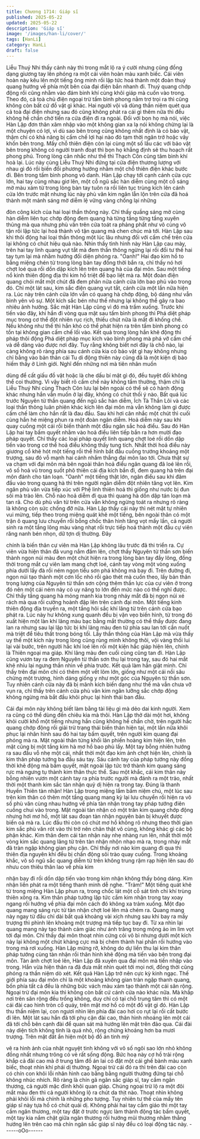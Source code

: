 ```yaml
---
title: Chương 1714: Giáp sĩ
published: 2025-05-22
updated: 2025-05-22
description: 'Giáp sĩ'
image: '/images/han-li/cover/'
tags: [HanLi]
category: HanLi
draft: false
---
```


Liễu Thuý Nhi thấy cảnh này thì trong mắt lộ ra ý cười nhưng
cũng đồng dạng giương tay lên phóng ra một cái viên hoàn màu
xanh biếc. Cái viên hoàn này kêu lên một tiếng ông minh rồi lập
tức hoá thành một đoàn thuý quang hướng về phía một bên của
đại điện bắn nhanh đi.
Thuý quang chớp động rồi cũng nhằm vào đám binh khí cùng
khôi giáp mà cuốn vào trong. Theo đó, cả toà chủ điện ngoại trừ
tấm bình phong nằm trơ trọi ra thì cũng không còn bất cứ đồ vật
gì khác. Hai người vội vã dùng thần niệm quét qua cả toà đại điện
nhưng sau đó cũng không phát ra cái gì thêm nữa thì đều không
hề chần chờ tiến ra cửa điện đi ra ngoài.
Đối với bọn họ mà nói, việc Hàn Lập đơn thân xâm nhập vào một
không gian xa lạ nói không chừng lại là một chuyện có lợi, vì dù
sao bên trong cũng không nhất định là có bảo vật, thậm chí có
khả năng bị cấm chế lợi hại nào đó tạm thời ngăn trở hoặc vây
khốn bên trong. Mấy chỗ thiên điện còn lại cùng một số lầu các
với bảo vật bên trong không có người tranh đoạt thì bọn họ khẳng
định sẽ thu hoạch rất phong phú.
Trong lòng cân nhắc như thế thì Thạch Côn cũng tâm bình khí
hoà lại. Lúc này cùng Liễu Thuý Nhi đứng tại cửa điện thương
lượng với nhau gì đó rồi biến đổi phương hướng nhằm một chỗ
thiên điện khác bước đi.
Bên trong tấm bình phong vô danh.
Hàn Lập chạy tới cạnh cánh cửa cực lớn, hai tay cùng nhau giơ
lên, một cỗ ngũ sắc hàn diễm cùng một cỗ sáng mờ màu xám từ
trong lòng bàn tay tuôn ra rồi liên tục trùng kích lên cánh cửa lớn
trước mặt nhưng lúc này phù văn kim ngân lẫn lộn trên cửa đã
hoá thành một mảnh sáng mờ diễm lệ vững vàng chống lại những

đòn công kích của hai loại thần thông này.
Chỉ thấy quầng sáng mờ cùng hàn diễm liên tục chớp động đem
quang hà từng tầng từng tầng xuyên thủng mà qua nhưng phù
văn trên cửa toát ra phảng phất như vô cùng vô tận rồi lập tức lại
hoá thành vô tận quang mà chen chúc mà tới.
Hàn Lập sau khi thôi động hai loại thần thông một lúc lâu nhưng
đối với cấm chế trên cửa lại không có chút hiệu quả nào. Nhìn
thấy tình hình này Hàn Lập cau mày, trên hai tay linh quang vụt
tắt mà đem thần thông ngừng lại rồi đổi tư thế hai tay tụm lại mà
nhằm hướng đối diện phóng ra.
"Oanh!"
Hai đạo kim hồ to bằng miệng chén từ trong lòng bàn tay đồng
thời bắn ra, chỉ thấy nó hơi chợt loé qua rồi dồn dập kích lên trên
quang hà của đại môn. Sau một tiếng nổ kinh thiên động địa thì
kim hồ triệt để bạo liệt mà ra. Một đoàn điện quang chói mắt một
chút đã đem phân nửa cánh cửa lớn bao phủ vào trong đó. Chỉ
một lát sau, kim sắc điện quang vụt tắt, cánh cửa một lần nữa
hiện ra.
Lúc này trên cánh cửa lớn vẫn có quang hà chớp động, bộ dáng
như vẫn bình yên vô sự. Một kích sắc bén như thế nhưng lại
không thể gây ra bao nhiêu ảnh hưởng. Sắc mặt Hàn Lập cũng vì
đó mà trầm xuống.
Trước khi tiến vào đây, khi hắn đi vòng qua mặt sau tấm bình
phong thì Phá diệt pháp mục trong cơ thể đột nhiên rục rịch, thiếu
chút nữa là mất đi khống chế. Nếu không như thế thì hắn khó có
thể phát hiện ra trên tấm bình phong có tồn tại không gian cấm
chế lối vào. Kết quả trong lòng hắn khẽ động thi pháp thôi động
Phá diệt pháp mục kích vào bình phong mà phá vỡ cấm chế và
dễ dàng vào được nơi đây.
Tuy rằng không biết nơi đây là chỗ nào, lại càng không rõ ràng
phía sau cánh cửa kia có bảo vật gì hay không nhưng chỉ bằng
vào bản thân cái Tu di động thiên này cũng đã là một kiện dị bảo
hiếm thấy ở Linh giới. Nghĩ đến những nơi mà tiên nhân muốn

dùng để cất giấu đồ vật hoặc là che dấu bí mật gì đó, đều tuyệt
đối không thể coi thường.
Vì vậy biết rõ cấm chế này không tầm thường, thậm chí là Liễu
Thuý Nhi cùng Thạch Côn lưu lại bên ngoài có thể sẽ có hành
động khác nhưng hắn vẫn muốn ở lại đây, không có chút thối ý
nào.
Bất quá lúc trước Nguyên từ thần quang đến ngũ sắc hàn diễm,
Ích Tà Thần Lôi và các loại thần thông luân phiên khác kích lên
đại môn mà vẫn không làm gì được cấm chế làm cho hắn rất là
đau đầu.
Sau khi hơi cân nhắc một chút thì cuối cùng hắn hé miệng phun
ra một đoàn ngân diễm. Hoả diễm này sau khi quay cuồng một
cái rồi biến thành một đầu ngân sắc hoả điểu. Sau đó Hàn Lập hai
tay bấm quyết nhằm vào hoả điểu liên tiếp bắn ra hơn mười đạo
pháp quyết. Chỉ thấy các loại pháp quyết linh quang chợt loé rồi
dồn dập tiến vào trong cơ thể hoả điểu không thấy tung tích.
Nhất thời hoả điểu này giương cổ khẽ hót một tiếng rồi thể hình
bắt đầu cuồng trướng khoảng một trượng, sau đó vỗ mạnh hai
cánh nhắm thẳng đại môn lao tới. Chưa thật sự va chạm với đại
môn mà bên ngoài thân hoả điểu ngân quang đã loé lên rồi, vô số
hoả vũ trong suốt phô thiên cái địa kích bắn đi, đem quang hà trên
đại môn đánh cho tán loạn.
"Oanh" một tiếng thật lớn, ngân điểu sau khi đâm đầu vào trong
quang hà thì trên người ngân diễm đột nhiên tăng vọt lên. Kim
ngân phù văn vừa tiếp xúc với Phệ linh thiên hoả thì giống như
nước bị đun sôi mà trào lên. Chỗ nào hoả diễm đi qua thì quang
hà dồn dập tán loạn mà tan rã. Cho dù phù văn từ trên cửa vẫn
không ngừng toát ra nhưng rõ ràng là không còn sức chống đỡ
nữa.
Hàn Lập thấy cái này thì nét mặt tự nhiên vui mừng, tiếp theo
trong miệng quát khẽ một tiếng, bên ngoài thân có một trận ô
quang lưu chuyển rồi bỗng chốc thân hình tăng vọt mấy lần, cả
người sinh ra một tầng lông màu vàng nhạt rồi trực tiếp hoá thành
một đầu cự viên răng nanh bén nhọn, dữ tợn dị thường. Đây

chính là biến thân cự viên mà Hàn Lập không lâu trước đã thi
triển ra.
Cự viên vừa hiện thân đã vung nắm đấm lên, chợt thấy Nguyên
từ thần sơn biến thành ngọn núi màu đen một chút hiện ra trong
lòng bàn tay đầy lông, đồng thời trong mắt cự viên lam mang chợt
loé, cánh tay vòng một vòng xuống phía dưới lấy đà rồi ném ngọn
tiểu sơn phá không mà bay đi. Trên đường đi, ngọn núi tạo thành
một cơn lốc nhỏ rồi gào thét mà cuốn theo, lấy bản thân trọng
lượng của Nguyên từ thần sơn cộng thêm thần lực của cự viên ở
trong đó nên một cái ném này có uy năng to lớn đến mức nào có
thể nghĩ được.
Chỉ thấy tầng quang hà mỏng manh kia trong nháy mắt đã bị ngọn
núi xé rách mà qua rồi cường hoành đập lên trên cánh đại môn.
Một tiếng kinh thiên động địa truyền ra, một tầng hôi sắc khí lãng
từ trên cánh cửa bạo phát ra.
Lúc này hư không xung quanh đều bị vặn vẹo biến hình, từ trong
đó xuất hiện một làn khí lãng màu bạc bằng mắt thường có thể
thấy được đang lan ra nhưng sau lại lập tức bị khí lãng màu đen
từ phía sau lan tới cắn nuốt mà triệt để tiêu thất trong bóng tối.
Lấy thần thông của Hàn Lập mà vừa thấy uy thế một kích này
trong lòng cũng rùng mình không thôi, vội vàng thối lui lại vài
bước, trên người hắc khí loé lên rồi một kiện hắc giáp hiện lên,
chính là Thiên ngoại ma giáp.
Khí lãng màu đen cuối cùng cũng tan đi. Hàn Lập cũng vươn tay
ra đem Nguyên từ thần sơn thu lại trong tay, sau đó hai mắt khẽ
nhíu lại ngưng thần nhìn về phía trước. Kết quả làm hắn giật
mình.
Chỉ thấy trên đại môn chỉ có thêm một vết lõm lớn, giống như một
cái nồi sâu chừng một trượng, hình dáng giống y như một góc
của Nguyên từ thần sơn. Tuy nhiên cánh cửa này đã bị mãnh kích
biến dạng như thế mà vẫn chưa vỡ vụn ra, chỉ thấy trên cánh cửa
phù văn kim ngân lưỡng sắc chớp động không ngừng mà bắt đầu
khôi phục lại hình thái ban đầu.

Cái đại môn này không biết làm bằng tài liệu gì mà dẻo dai kinh
người. Xem ra cũng có thể dùng đến chiêu kia mà thôi. Hàn Lập
thở dài một hơi, không khỏi cười khổ một tiếng nhưng hắn cũng
không hề chần chờ, trên người hắc quang chớp động rồi giải trừ
trạng thái biến thân hiện tại, một lần nữa khôi phục lại nhân hình
sau đó hai tay bấm quyết, trên người kim quang đại phóng mà ra.
Mặt ngoài thân từng khối lân phiến hoàng kim hiện lên, trên mặt
cũng bị một tầng kim hà mơ hồ bao phủ lấy. Một tay bỗng nhiên
hướng ra sau đầu vỗ nhẹ một cái, nhất thời một đạo kim ảnh chợt
hiện lên, chính là kim thân pháp tướng ba đầu sáu tay.
Sáu cánh tay của pháp tướng này đồng thời khẽ động mà bấm
quyết, mặt ngoài lập tức trở thành kim quang sáng rực mà ngưng
tụ thành kim thân thực thể. Sau một khắc, cái kim thân này bỗng
nhiên vươn một cánh tay ra phía trước người mà đánh ra một
trảo, nhất thời một thanh kim sắc tàn nhận quỷ dị hiện ra trong
tay.
Đúng là thanh Huyền Thiên tàn nhận!
Hàn Lập trong miệng lầm bầm niệm chú, một lúc sau trên kim
thân có thêm một tầng quang mang kỳ lại lưu chuyển rồi hiện ra
vô số phù văn cùng nhau hướng về phía tàn nhận trong tay pháp
tướng điên cuồng chui vào trong.
Mặt ngoài tàn nhận có một trân kim quang chớp động nhưng hơi
mơ hồ, một lát sau đoạn tàn nhận nguyên bản bị khuyết được
biến oả mà ra. Lúc đầu thì còn có chút mơ hồ không rõ nhưng
theo thời gian kim sắc phù văn rót vào thì trở nên chân thật vô
cùng, không khác gì các bộ phận khác.
Kim thân đem cái tàn nhận này nhẹ nhàng run lên, nhất thời một
vòng kim sắc quang lãng từ trên tàn nhận nhộn nhạo mà ra, trong
nháy mắt đã tràn ngập không gian phụ cận. Chỉ thấy nơi nào kim
quang đi qua thì thiên địa nguyên khí đều bị chấn động sôi trào
quay cuồng.
Trong khoảng khắc, vô số ngũ sắc quang diễm từ trên không
trung rậm rạp hiện lên sau đó nhưu con thiêu thân lao về phía kim

nhận bay đi rồi dồn dập tiến vào trong kim nhận không thấy bóng
dáng. Kim nhận liền phát ra một tiếng thanh minh dễ nghe.
"Trảm!"
Một tiếng quát khẽ từ trong miệng Hàn Lập phun ra, trong chốc lát
một cỗ sát tinh chi khí trùng thiên xông ra. Kim thân pháp tướng
lập tức cầm kim nhận trong tay xoay ngang rồi hướng về phìa đại
môn cách đó không xa trảm xuống. Một đạo quang mang sáng
rực từ tàn nhận chợt loé lên mà chém ra.
Quang mang này ngay từ đầu chỉ dài bất quá khoảng vài xích
nhưng sau khi bay ra mấy trượng thì phình lên khoảng một
trượng mà tiếp tục bay đi. Từ xa nhìn lại quang mang này tạo
thành cảm giác như ánh trăng trong mộng ảo im lìm vọt tới đại
môn.
Chỉ thấy đại môn thoạt nhìn cứng cỏi vô bì nhưng dưới một kích
này lại không một chút kháng cực mà bị chém thành hai phần rồi
hướng vào trong mà rơi xuống. Hàn Lập mừng rỡ, không do dự
liền thu lại kim thân pháp tướng cùng tàn nhận rồi thân hình khẽ
động mà tiến vào bên trong đại môn. Tàn ảnh chợt loé lên, Hàn
Lập đã xuyên qua đại môn mà tiến nhập vào trong.
Hắn vừa hiện thân ra đã đưa mắt nhìn quét tới mọi nơi, đồng thời
cũng phóng ra thần niệm dò xét. Kết quả Hàn Lập trở nên cực kỳ
kinh ngạc. Thế giới phía sau đại môn chỉ là một khoảng không
gian tràn ngập thanh quang, bốn phía tất cả đều là những bức
vách màu xám tạo thành một cái sân rộng. Ngoại trừ đại môn kia
thì không còn bất cứ cánh cửa nào khác nữa.
Mà khắp nơi trên sân rộng đều trống không, duy chỉ có tại chỗ
trung tâm thì có một cái đài cao hình tròn cổ quáy, trên mặt mơ hồ
có một đồ vật gì đó. Hàn Lập thu thần niệm lại, con ngươi nhìn
lên phía đài cao hơi co rụt lại rồi cất bước đi lên. Một lát sau hắn
đã tới phụ cận đài cao, thân hình nhoáng lên một cái đã tới chỗ
bên cạnh đài để quan sát mà hướng lên mặt trên đảo qua.
Cái đài này diện tích không tính là quá nhỏ, rộng chừng khoảng
hơn ba mươi trượng. Trên mặt đất ẩn hiện một bộ đồ án tinh mỹ

vẽ ra hình ảnh của nhật nguyệt tinh không với vô số ngôi sao lớn
nhỏ không đồng nhất nhưng trông có vẻ rất sống động. Bức hoạ
này cơ hồ trải rộng khắp cả đài cao mà ở trung tâm đồ án lai có
đặt một cái ghế bành màu xanh biếc, thoạt nhìn khí phái dị
thường.
Ngoại trừ cái đó ra thì trên đài cao còn có chín con khôi lỗi nhân
hình cao bằng bằng người thường đứng tại chỗ không nhúc
nhích. Rõ ràng là chín gã ngân sắc giáp sĩ, tay cầm ngân thương,
cả người mặc đỉnh khôi quan giáp. Chúng ngoại trừ lộ ra một đôi
mắt màu đen thì cả người không lộ ra chút da thịt nào. Thoạt nhìn
không phải khôi lỗi mà chính là những pho tượng.
Tuy nhiên tư thế của mấy tên giáp sĩ này tựa hồ có chút quái dị.
Không phải hai tay cầm giáo thì một tay cầm ngân thương, một
tay đặt ở trước ngực làm thành động tác bấm quyết, một tay kia
nắm chặt giữa ngân thương rồi hướng mũi thương nhằm thẳng
hướng lên trên cao mà chín ngân sắc giáp sĩ này đều có loại
động tác này.
------oOo------
